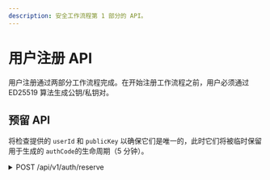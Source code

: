 ```yaml
---
description: 安全工作流程第 1 部分的 API。
---
```


# 用户注册 API

用户注册通过两部分工作流程完成。在开始注册工作流程之前，用户必须通过 ED25519 算法生成公钥/私钥对。

## 预留 API

将检查提供的 `userId` 和 `publicKey` 以确保它们是唯一的，此时它们将被临时保留用于生成的 `authCode`的生命周期（5 分钟）。

<details>

<summary>POST /api/v1/auth/reserve</summary>



</details>
